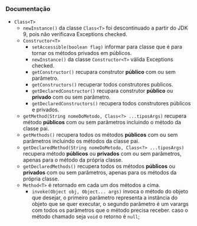 ### Documentação
* `Class<T>`
  * `newInstance()` da classe `Class<T>` foi descontinuado a partir do JDK 9, pois não verificava Exceptions checked.
  * `Constructor<T>`
    * `setAccessible(boolean flag)` informar para classe que é para tornar os métodos privados em públicos.
    * `newInstance()` da classe `Constructor<T>` válida Exceptions checked.
    * `getConstructor()` recupara construtor **público** com ou sem parâmetro.
    * `getConstructors()` recuperar todos construtores publicos.
    * `getDeclaredConstructor()` recupara construtor **público** ou **privado** com ou sem parâmetro.
    * `getDeclaredConstructors()` recupera todos construtores públicos e privados.
  * `getMethod(String nomeDoMetodo, Class<?> ...tiposArgs)` recupera método **públicos** com ou sem parâmetros incluindo o método da classe pai.
  * `getMethods()` recupera todos os métodos **públicos** com ou sem parâmetros incluindo os métodos da classe pai.
  * `getDeclaredMethod(String nomeDoMetodo, Class<?> ...tiposArgs)` recupera método **públicos** ou **privados** com ou sem parâmetros, apenas para o método da própria classe.
  * `getDeclaredMethods()` recupera todos os métodos **públicos** ou **privados** com ou sem parâmetros, apenas para os métodos da própria classe.
   * `Method<T>` é retornado em cada um dos métodos a cima.
     * `invoke(Object obj, Object... args)` invoca o método do objeto que desejar, o primeiro parâmetro representa a instância do objeto que se quer executar, o segundo parâmetro é um varargs com todos os parâmetros que o método precisa receber. caso o método chamado seja `void` o retorno é `null`;
  
  
 
